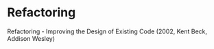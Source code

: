 # Refactoring
Refactoring - Improving the Design of Existing Code (2002, Kent Beck, Addison Wesley)

